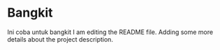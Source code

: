 # Bangkit
Ini coba untuk bangkit
I am editing the README file. Adding some more details about the project description.

